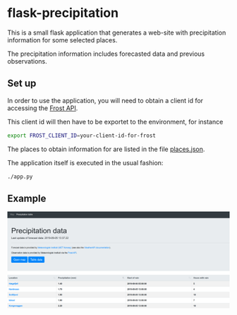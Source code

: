 # flask-precipitation

This is a small flask application that generates a web-site with
precipitation information for some selected places.

The precipitation information includes forecasted data and previous
observations.

## Set up

In order to use the application, you will need to obtain a
client id for accessing the [Frost API](https://frost.met.no/auth/requestCredentials.html).

This client id will then have to be exportet to the environment,
for instance

```bash
export FROST_CLIENT_ID=your-client-id-for-frost
```

The places to obtain information for are listed in the file
[places.json](https://raw.githubusercontent.com/andersle/flask-precipitation/master/places.json).

The application itself is executed in the usual fashion:

```bash
./app.py
```

## Example

![Data table](/examples/table.png)
